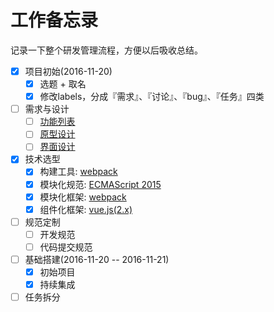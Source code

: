 # 工作备忘录

记录一下整个研发管理流程，方便以后吸收总结。

- [x] 项目初始(2016-11-20)
    - [x] 选题 + 取名
    - [x] 修改labels，分成『需求』、『讨论』、『bug』、『任务』四类
- [ ] 需求与设计
    - [ ] [功能列表](./docs/PRD.md)
    - [ ] [原型设计](./design/prototype/editor.png)
    - [ ] [界面设计](https://github.com/idle-dog/upup/issues/2)
- [x] 技术选型
    - [x] 构建工具: [webpack](https://webpack.github.io/)
    - [x] 模块化规范: [ECMAScript 2015](https://en.wikipedia.org/wiki/ECMAScript#6th_Edition_-_ECMAScript_2015)
    - [x] 模块化框架: [webpack](https://webpack.github.io/)
    - [x] 组件化框架: [vue.js(2.x)](http://vuejs.org/)
- [ ] 规范定制
    - [ ] 开发规范
    - [ ] 代码提交规范
- [ ] 基础搭建(2016-11-20 -- 2016-11-21)
    - [x] 初始项目
    - [x] 持续集成
- [ ] 任务拆分